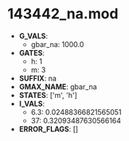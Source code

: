 # 143442_na.mod

- **G_VALS**:
  - gbar_na: 1000.0
- **GATES**:
  - h: 1
  - m: 3
- **SUFFIX**: na
- **GMAX_NAME**: gbar_na
- **STATES**: ['m', 'h']
- **I_VALS**:
  - 6.3: 0.02488366821565051
  - 37: 0.32093487630566164
- **ERROR_FLAGS**: []
